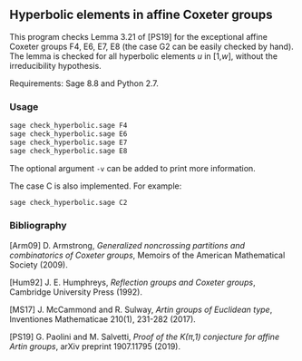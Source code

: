 ## Hyperbolic elements in affine Coxeter groups

This program checks Lemma 3.21 of [PS19] for the exceptional affine Coxeter groups F4, E6, E7, E8 (the case G2 can be easily checked by hand).
The lemma is checked for all hyperbolic elements *u* in [1,*w*], without the irreducibility hypothesis.

Requirements: Sage 8.8 and Python 2.7.


### Usage

```bash
sage check_hyperbolic.sage F4
sage check_hyperbolic.sage E6
sage check_hyperbolic.sage E7
sage check_hyperbolic.sage E8
```

The optional argument `-v` can be added to print more information.

The case C is also implemented. For example:

```bash
sage check_hyperbolic.sage C2
```

### Bibliography

[Arm09] D. Armstrong, *Generalized noncrossing partitions and combinatorics of Coxeter groups*, Memoirs of the American Mathematical Society (2009).

[Hum92] J. E. Humphreys, *Reflection groups and Coxeter groups*, Cambridge University Press (1992).

[MS17] J. McCammond and R. Sulway, *Artin groups of Euclidean type*, Inventiones Mathematicae 210(1), 231-282 (2017).

[PS19] G. Paolini and M. Salvetti, *Proof of the K(&#x03C0;,1) conjecture for affine Artin groups*, arXiv preprint 1907.11795 (2019).
